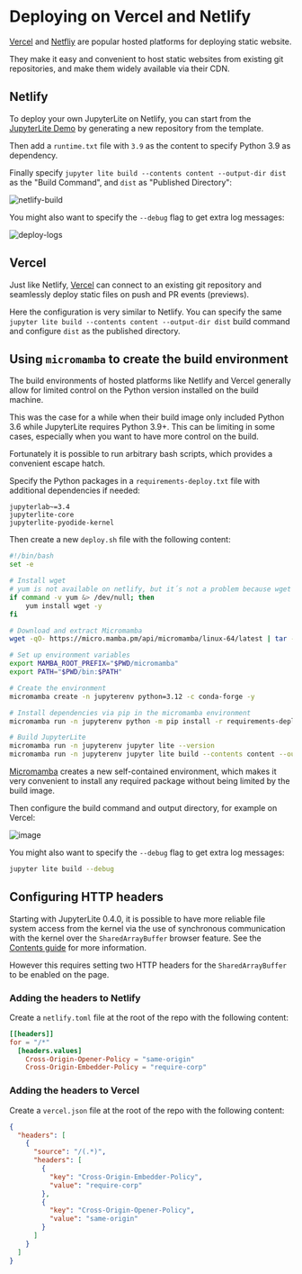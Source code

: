 # Deploying on Vercel and Netlify

[Vercel][vercel] and [Netfliy][netlify] are popular hosted platforms for deploying
static website.

They make it easy and convenient to host static websites from existing git repositories,
and make them widely available via their CDN.

## Netlify

To deploy your own JupyterLite on Netlify, you can start from the [JupyterLite Demo] by
generating a new repository from the template.

Then add a `runtime.txt` file with `3.9` as the content to specify Python 3.9 as
dependency.

Finally specify `jupyter lite build --contents content --output-dir dist` as the "Build
Command", and `dist` as "Published Directory":

![netlify-build](https://github.com/jupyterlite/jupyterlite/assets/44312563/64a23fa0-465a-4629-b26a-ca44aaee2280)

You might also want to specify the `--debug` flag to get extra log messages:

![deploy-logs](https://user-images.githubusercontent.com/591645/124779931-79d88280-df42-11eb-8f94-93d5715c18bc.png)

## Vercel

Just like Netlify, [Vercel](https://vercel.com) can connect to an existing git
repository and seamlessly deploy static files on push and PR events (previews).

Here the configuration is very similar to Netlify. You can specify the same
`jupyter lite build --contents content --output-dir dist` build command and configure
`dist` as the published directory.

## Using `micromamba` to create the build environment

The build environments of hosted platforms like Netlify and Vercel generally allow for
limited control on the Python version installed on the build machine.

This was the case for a while when their build image only included Python 3.6 while
JupyterLite requires Python 3.9+. This can be limiting in some cases, especially when
you want to have more control on the build.

Fortunately it is possible to run arbitrary bash scripts, which provides a convenient
escape hatch.

Specify the Python packages in a `requirements-deploy.txt` file with additional
dependencies if needed:

```text
jupyterlab~=3.4
jupyterlite-core
jupyterlite-pyodide-kernel
```

Then create a new `deploy.sh` file with the following content:

```bash
#!/bin/bash
set -e

# Install wget
# yum is not available on netlify, but it´s not a problem because wget is already installed, this validation is just to avoid errors on build step.
if command -v yum &> /dev/null; then
    yum install wget -y
fi

# Download and extract Micromamba
wget -qO- https://micro.mamba.pm/api/micromamba/linux-64/latest | tar -xvj bin/micromamba

# Set up environment variables
export MAMBA_ROOT_PREFIX="$PWD/micromamba"
export PATH="$PWD/bin:$PATH"

# Create the environment
micromamba create -n jupyterenv python=3.12 -c conda-forge -y

# Install dependencies via pip in the micromamba environment
micromamba run -n jupyterenv python -m pip install -r requirements-deploy.txt

# Build JupyterLite
micromamba run -n jupyterenv jupyter lite --version
micromamba run -n jupyterenv jupyter lite build --contents content --output-dir dist
```

[Micromamba](https://github.com/mamba-org/mamba#micromamba) creates a new self-contained
environment, which makes it very convenient to install any required package without
being limited by the build image.

Then configure the build command and output directory, for example on Vercel:

![image](https://user-images.githubusercontent.com/591645/135726080-93ca6930-19de-4371-ad13-78f5716b7299.png)

You might also want to specify the `--debug` flag to get extra log messages:

```bash
jupyter lite build --debug
```

## Configuring HTTP headers

Starting with JupyterLite 0.4.0, it is possible to have more reliable file system access
from the kernel via the use of synchronous communication with the kernel over the
`SharedArrayBuffer` browser feature. See the [Contents guide](../content/python.md) for
more information.

However this requires setting two HTTP headers for the `SharedArrayBuffer` to be enabled
on the page.

### Adding the headers to Netlify

Create a `netlify.toml` file at the root of the repo with the following content:

```toml
[[headers]]
for = "/*"
  [headers.values]
    Cross-Origin-Opener-Policy = "same-origin"
    Cross-Origin-Embedder-Policy = "require-corp"
```

### Adding the headers to Vercel

Create a `vercel.json` file at the root of the repo with the following content:

```json
{
  "headers": [
    {
      "source": "/(.*)",
      "headers": [
        {
          "key": "Cross-Origin-Embedder-Policy",
          "value": "require-corp"
        },
        {
          "key": "Cross-Origin-Opener-Policy",
          "value": "same-origin"
        }
      ]
    }
  ]
}
```

[vercel]: https://vercel.com
[netlify]: https://netlify.com
[jupyterlite demo]: https://github.com/jupyterlite/demo
